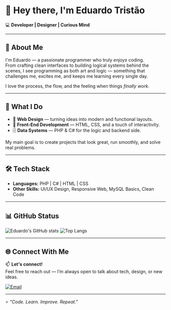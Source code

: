 # 👋 Hey there, I'm Eduardo Tristão

💻 **Developer | Designer | Curious Mind**

---

## 🧠 About Me

I'm Eduardo — a passionate programmer who truly *enjoys* coding.  
From crafting clean interfaces to building logical systems behind the scenes, I see programming as both art and logic — something that challenges me, excites me, and keeps me learning every single day.  

I love the process, the flow, and the feeling when things *finally work*.  

---

## 🔧 What I Do

- 🎨 **Web Design** — turning ideas into modern and functional layouts.  
- 🧩 **Front-End Development** — HTML, CSS, and a touch of interactivity.  
- 🗄️ **Data Systems** — PHP & C# for the logic and backend side.  

My main goal is to create projects that look great, run smoothly, and solve real problems.

---

## 🛠️ Tech Stack

- **Languages:** PHP | C# | HTML | CSS  
- **Other Skills:** UI/UX Design, Responsive Web, MySQL Basics, Clean Code  

---

## 📊 GitHub Status

![Eduardo's GitHub stats](https://github-readme-stats.vercel.app/api?username=lotbr&show_icons=true&theme=tokyonight)
![Top Langs](https://github-readme-stats.vercel.app/api/top-langs/?username=lotbr&layout=compact&theme=tokyonight)

---

## 🌐 Connect With Me

📫 **Let's connect!**  
Feel free to reach out — I’m always open to talk about tech, design, or new ideas.  

[![Email](https://img.shields.io/badge/Email-eh411562trabalho%40gmail.com-red?style=flat-square&logo=gmail)](mailto:eh411562trabalho@gmail.com)


---

⭐ *“Code. Learn. Improve. Repeat.”*
